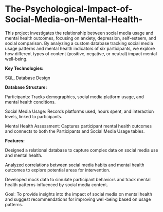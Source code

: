 # The-Psychological-Impact-of-Social-Media-on-Mental-Health-

This project investigates the relationship between social media usage and mental health outcomes, focusing on anxiety, depression, self-esteem, and social comparison. By analyzing a custom database tracking social media usage patterns and mental health indicators of six participants, we explore how different types of content (positive, negative, or neutral) impact mental well-being.

**Key Technologies:**

SQL, Database Design

**Database Structure:**

Participants: Tracks demographics, social media platform usage, and mental health conditions.

Social Media Usage: Records platforms used, hours spent, and interaction levels, linked to participants.

Mental Health Assessment: Captures participant mental health outcomes and connects to both the Participants and Social Media Usage tables.

**Features:**

Designed a relational database to capture complex data on social media use and mental health.

Analyzed correlations between social media habits and mental health outcomes to explore potential areas for intervention.

Developed mock data to simulate participant behaviors and track mental health patterns influenced by social media content.

Goal: To provide insights into the impact of social media on mental health and suggest recommendations for improving well-being based on usage patterns.
